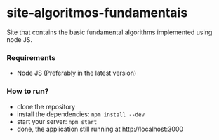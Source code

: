 # site-algoritmos-fundamentais

Site that contains the basic fundamental algorithms implemented using node JS.

### Requirements
- Node JS (Preferably in the latest version)

### How to run?
- clone the repository
- install the dependencies: `npm install --dev`
- start your server: `npm start`
- done, the application still running at http://localhost:3000

